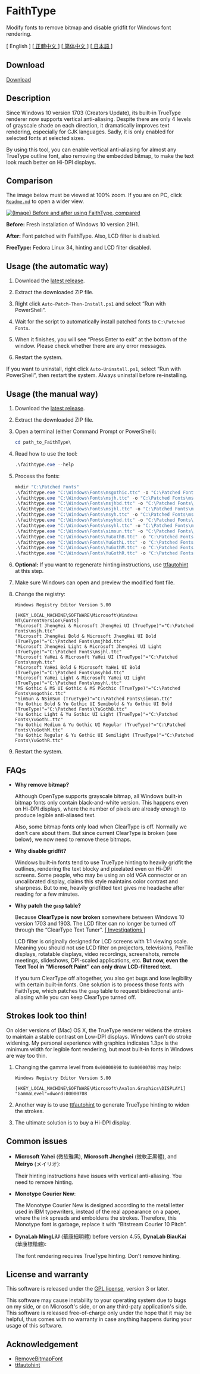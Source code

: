 # FaithType

Modify fonts to remove bitmap and disable gridfit for Windows font rendering.

\[ English \] [\[ 正體中文 \]](Readme-zh_tw.md) [\[ 简体中文 \]](Readme-zh_cn.md) [\[ 日本語 \]](Readme-ja.md)

## Download

[Download](https://github.com/m13253/FaithType/releases/download/latest/FaithType.zip)

## Description

Since Windows 10 version 1703 (Creators Update), its built-in TrueType renderer
now supports vertical anti-aliasing. Despite there are only 4 levels of
grayscale shade on each direction, it dramatically improves text rendering,
especially for CJK languages. Sadly, it is only enabled for selected fonts at
selected sizes.

By using this tool, you can enable vertical anti-aliasing for almost any
TrueType outline font, also removing the embedded bitmap, to make the text
look much better on Hi-DPI displays.

## Comparison

The image below must be viewed at 100% zoom. If you are on PC, click
[`Readme.md`](Readme.md) to open a wider view.

<a href="https://raw.githubusercontent.com/m13253/FaithType/master/img/comparison.svg">![(Image) Before and after using FaithType, compared](img/comparison.svg)</a>

**Before:** Fresh installation of Windows 10 version 21H1.

**After:** Font patched with FaithType. Also, LCD filter is disabled.

**FreeType:** Fedora Linux 34, hinting and LCD filter disabled.

## Usage (the automatic way)

1. Download the [latest release](https://github.com/m13253/FaithType/releases/download/latest/FaithType.zip).

2. Extract the downloaded ZIP file.

3. Right click `Auto-Patch-Then-Install.ps1` and select “Run with PowerShell”.

4. Wait for the script to automatically install patched fonts to
   `C:\Patched Fonts`.

5. When it finishes, you will see “Press Enter to exit” at the bottom of the
   window. Please check whether there are any error messages.

6. Restart the system.

If you want to uninstall, right click `Auto-Uninstall.ps1`, select “Run with
PowerShell”, then restart the system. Always uninstall before re-installing.

## Usage (the manual way)

1. Download the [latest release](https://github.com/m13253/FaithType/releases/download/latest/FaithType.zip).

2. Extract the downloaded ZIP file.

3. Open a terminal (either Command Prompt or PowerShell):
   ```ps1
   cd path_to_FaithType\
   ```

4. Read how to use the tool:
   ```ps1
   .\faithtype.exe --help
   ```

5. Process the fonts:
   ```ps1
   mkdir "C:\Patched Fonts"
   .\faithtype.exe "C:\Windows\Fonts\msgothic.ttc" -o "C:\Patched Fonts\msgothic.ttc"
   .\faithtype.exe "C:\Windows\Fonts\msjh.ttc" -o "C:\Patched Fonts\msjh.ttc"
   .\faithtype.exe "C:\Windows\Fonts\msjhbd.ttc" -o "C:\Patched Fonts\msjhbd.ttc"
   .\faithtype.exe "C:\Windows\Fonts\msjhl.ttc" -o "C:\Patched Fonts\msjhl.ttc"
   .\faithtype.exe "C:\Windows\Fonts\msyh.ttc" -o "C:\Patched Fonts\msyh.ttc"
   .\faithtype.exe "C:\Windows\Fonts\msyhbd.ttc" -o "C:\Patched Fonts\msyhbd.ttc"
   .\faithtype.exe "C:\Windows\Fonts\msyhl.ttc" -o "C:\Patched Fonts\msyhl.ttc"
   .\faithtype.exe "C:\Windows\Fonts\simsun.ttc" -o "C:\Patched Fonts\simsun.ttc"
   .\faithtype.exe "C:\Windows\Fonts\YuGothB.ttc" -o "C:\Patched Fonts\YuGothB.ttc"
   .\faithtype.exe "C:\Windows\Fonts\YuGothL.ttc" -o "C:\Patched Fonts\YuGothL.ttc"
   .\faithtype.exe "C:\Windows\Fonts\YuGothM.ttc" -o "C:\Patched Fonts\YuGothM.ttc"
   .\faithtype.exe "C:\Windows\Fonts\YuGothR.ttc" -o "C:\Patched Fonts\YuGothR.ttc"
   ```

6. **Optional:** If you want to regenerate hinting instructions, use
   [ttfautohint](https://www.freetype.org/ttfautohint/#download) at this step.

7. Make sure Windows can open and preview the modified font file.

8. Change the registry:
   ```reg
   Windows Registry Editor Version 5.00

   [HKEY_LOCAL_MACHINE\SOFTWARE\Microsoft\Windows NT\CurrentVersion\Fonts]
   "Microsoft JhengHei & Microsoft JhengHei UI (TrueType)"="C:\Patched Fonts\msjh.ttc"
   "Microsoft JhengHei Bold & Microsoft JhengHei UI Bold (TrueType)"="C:\Patched Fonts\msjhbd.ttc"
   "Microsoft JhengHei Light & Microsoft JhengHei UI Light (TrueType)"="C:\Patched Fonts\msjhl.ttc"
   "Microsoft YaHei & Microsoft YaHei UI (TrueType)"="C:\Patched Fonts\msyh.ttc"
   "Microsoft YaHei Bold & Microsoft YaHei UI Bold (TrueType)"="C:\Patched Fonts\msyhbd.ttc"
   "Microsoft YaHei Light & Microsoft YaHei UI Light (TrueType)"="C:\Patched Fonts\msyhl.ttc"
   "MS Gothic & MS UI Gothic & MS PGothic (TrueType)"="C:\Patched Fonts\msgothic.ttc"
   "SimSun & NSimSun (TrueType)"="C:\Patched Fonts\simsun.ttc"
   "Yu Gothic Bold & Yu Gothic UI Semibold & Yu Gothic UI Bold (TrueType)"="C:\Patched Fonts\YuGothB.ttc"
   "Yu Gothic Light & Yu Gothic UI Light (TrueType)"="C:\Patched Fonts\YuGothL.ttc"
   "Yu Gothic Medium & Yu Gothic UI Regular (TrueType)"="C:\Patched Fonts\YuGothM.ttc"
   "Yu Gothic Regular & Yu Gothic UI Semilight (TrueType)"="C:\Patched Fonts\YuGothR.ttc"
   ```

9. Restart the system.

## FAQs

- **Why remove bitmap?**

  Although OpenType supports grayscale bitmap, all Windows built-in bitmap
  fonts only contain black-and-white version. This happens even on Hi-DPI
  displays, where the number of pixels are already enough to produce legible
  anti-aliased text.

  Also, some bitmap fonts only load when ClearType is off. Normally we don't
  care about them. But since current ClearType is broken (see below), we now
  need to remove these bitmaps.

- **Why disable gridfit?**

  Windows built-in fonts tend to use TrueType hinting to heavily gridfit the
  outlines, rendering the text blocky and pixelated even on Hi-DPI screens.
  Some people, who may be using an old VGA connector or an uncalibrated
  display, claims this style maintains color contrast and sharpness. But to me,
  heavily gridfitted text gives me headache after reading for a few minutes.

- **Why patch the `gasp` table?**

  Because **ClearType is now broken** somewhere between Windows 10 version 1703
  and 1903. The LCD filter can no longer be turned off through the “ClearType
  Text Tuner”.
  [\[ Investigations \]](https://github.com/bp2008/BetterClearTypeTuner/wiki/ClearType-Investigations)

  LCD filter is originally designed for LCD screens with 1:1 viewing scale.
  Meaning you should not use LCD filter on projectors, televisions, PenTile
  displays, rotatable displays, video recordings, screenshots, remote meetings,
  slideshows, DPI-scaled applications, etc. **But now, even the Text Tool in
  “Microsoft Paint” can only draw LCD-filtered text.**

  If you turn ClearType off altogether, you also get bugs and lose legibility
  with certain built-in fonts. One solution is to process those fonts with
  FaithType, which patches the `gasp` table to request bidirectional
  anti-aliasing while you can keep ClearType turned off.

## Strokes look too thin!

On older versions of (Mac) OS X, the TrueType renderer widens the strokes to
maintain a stable contrast on Low-DPI displays. Windows can't do stroke
widening. My personal experience with graphics indicates 1.3px is the minimum
width for legible font rendering, but most built-in fonts in Windows are way
too thin.

1. Changing the gamma level from `0x00000898` to `0x00000708` may help:
   ```reg
   Windows Registry Editor Version 5.00

   [HKEY_LOCAL_MACHINE\SOFTWARE\Microsoft\Avalon.Graphics\DISPLAY1]
   "GammaLevel"=dword:00000708
   ```

2. Another way is to use [ttfautohint](https://www.freetype.org/ttfautohint/)
   to generate TrueType hinting to widen the strokes.

3. The ultimate solution is to buy a Hi-DPI display.

## Common issues

- **Microsoft Yahei** (微软雅黑), **Microsoft Jhenghei** (微軟正黑體),
  and **Meiryo** (メイリオ):

  Their hinting instructions have issues with vertical anti-aliasing. You need
  to remove hinting.

- **Monotype Courier New**:

  The Monotype Courier New is designed according to the metal letter used in
  IBM typewriters, instead of the real appearance on a paper, where the ink
  spreads and emboldens the strokes.
  Therefore, this Monotype font is garbage, replace it with “Bitstream Courier
  10 Pitch”.

- **DynaLab MingLiU** (華康細明體) before version 4.55, **DynaLab BiauKai** (華康標楷體):

  The font rendering requires TrueType hinting. Don't remove hinting.

## License and warranty

This software is released under the [GPL license](LICENSE), version 3 or
later.

This software may cause instability to your operating system due to bugs on my
side, or on Microsoft's side, or on any third-paty application's side. This
software is released free-of-charge only under the hope that it may be helpful,
thus comes with no warranty in case anything happens during your usage of this
software.

## Acknowledgement

- [RemoveBitmapFont](https://github.com/tkumata/RemoveBitmapFont)
- [ttfautohint](https://www.freetype.org/ttfautohint/)
